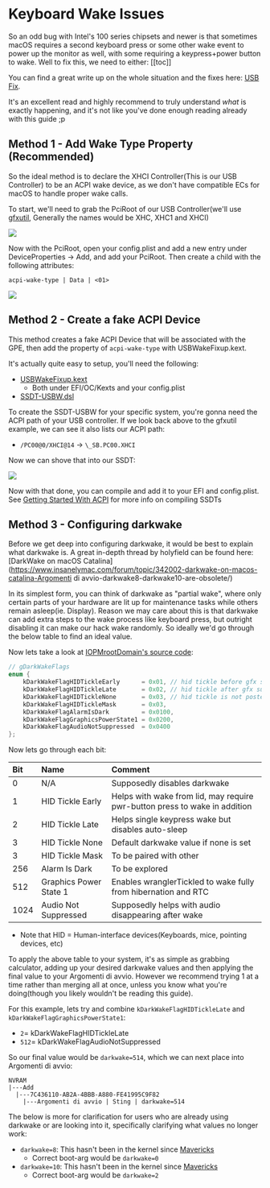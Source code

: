 # Keyboard Wake Issues

So an odd bug with Intel's 100 series chipsets and newer is that sometimes macOS requires a second keyboard press or some other wake event to power up the monitor as well, with some requiring a keypress+power button to wake. Well to fix this, we need to either:
[[toc]]

You can find a great write up on the whole situation and the fixes here: [USB Fix](https://osy.gitbook.io/hac-mini-guide/details/usb-fix).

It's an excellent read and highly recommend to truly understand *what* is exactly happening, and it's not like you've done enough reading already with this guide ;p

## Method 1 - Add Wake Type Property (Recommended)

So the ideal method is to declare the XHCI Controller(This is our USB Controller) to be an ACPI wake device, as we don't have compatible ECs for macOS to handle proper wake calls.

To start,  we'll need to grab the PciRoot of our USB Controller(we'll use [gfxutil](https://github.com/acidanthera/gfxutil/releases), Generally the names would be XHC, XHC1 and XHCI)

![](../../images/post-install/usb-md/xhci-path.png)

Now with the PciRoot, open your config.plist and add a new entry under DeviceProperties -> Add, and add your PciRoot. Then create a child with the following attributes:

`acpi-wake-type | Data | <01>`

![](../../images/post-install/usb-md/deviceproperties.png)

## Method 2 - Create a fake ACPI Device

This method creates a fake ACPI Device that will be associated with the GPE, then add the property of `acpi-wake-type` with USBWakeFixup.kext.

It's actually quite easy to setup, you'll need the following:

* [USBWakeFixup.kext](https://github.com/osy86/USBWakeFixup/releases)
  * Both under EFI/OC/Kexts and your config.plist
* [SSDT-USBW.dsl](https://github.com/osy86/USBWakeFixup/blob/master/SSDT-USBW.dsl)

To create the SSDT-USBW for your specific system, you're gonna need the ACPI path of your USB controller. If we look back above to the gfxutil example, we can see it also lists our ACPI path:

* `/PC00@0/XHCI@14` -> `\_SB.PC00.XHCI`

Now we can shove that into our SSDT:

![](../../images/post-install/usb-md/usbw.png)

Now with that done, you can compile and add it to your EFI and config.plist. See [Getting Started With ACPI](https://dortania.github.io/Getting-Started-With-ACPI/Manual/compile.html) for more info on compiling SSDTs

## Method 3 - Configuring darkwake

Before we get deep into configuring darkwake, it would be best to explain what darkwake is. A great in-depth thread by holyfield can be found here: [DarkWake on macOS Catalina](https://www.insanelymac.com/forum/topic/342002-darkwake-on-macos-catalina-Argomenti di avvio-darkwake8-darkwake10-are-obsolete/)

In its simplest form, you can think of darkwake as "partial wake", where only certain parts of your hardware are lit up for maintenance tasks while others remain asleep(ie. Display). Reason we may care about this is that darkwake can add extra steps to the wake process like keyboard press, but outright disabling it can make our hack wake randomly. So ideally we'd go through the below table to find an ideal value.

Now lets take a look at [IOPMrootDomain's source code](https://opensource.apple.com/source/xnu/xnu-6153.81.5/iokit/Kernel/IOPMrootDomain.cpp.auto.html):

```cpp
// gDarkWakeFlags
enum {
    kDarkWakeFlagHIDTickleEarly      = 0x01, // hid tickle before gfx suppression
    kDarkWakeFlagHIDTickleLate       = 0x02, // hid tickle after gfx suppression
    kDarkWakeFlagHIDTickleNone       = 0x03, // hid tickle is not posted
    kDarkWakeFlagHIDTickleMask       = 0x03,
    kDarkWakeFlagAlarmIsDark         = 0x0100,
    kDarkWakeFlagGraphicsPowerState1 = 0x0200,
    kDarkWakeFlagAudioNotSuppressed  = 0x0400
};
```

Now lets go through each bit:

| Bit | Name | Comment |
| :--- | :--- | :--- |
| 0 | N/A |  Supposedly disables darkwake |
| 1 | HID Tickle Early | Helps with wake from lid, may require pwr-button press to wake in addition |
| 2 | HID Tickle Late | Helps single keypress wake but disables auto-sleep |
| 3 | HID Tickle None | Default darkwake value if none is set|
| 3 | HID Tickle Mask | To be paired with other |
| 256 | Alarm Is Dark | To be explored |
| 512 | Graphics Power State 1 | Enables wranglerTickled to wake fully from hibernation and RTC |
| 1024 | Audio Not Suppressed | Supposedly helps with audio disappearing after wake |

* Note that HID = Human-interface devices(Keyboards, mice, pointing devices, etc)

To apply the above table to your system, it's as simple as grabbing calculator, adding up your desired darkwake values and then applying the final value to your Argomenti di avvio. However we recommend trying 1 at a time rather than merging all at once, unless you know what you're doing(though you likely wouldn't be reading this guide).

For this example, lets try and combine `kDarkWakeFlagHIDTickleLate` and `kDarkWakeFlagGraphicsPowerState1`:

* `2`= kDarkWakeFlagHIDTickleLate
* `512`= kDarkWakeFlagAudioNotSuppressed

So our final value would be `darkwake=514`, which we can next place into Argomenti di avvio:

```
NVRAM
|---Add
  |---7C436110-AB2A-4BBB-A880-FE41995C9F82
    |---Argomenti di avvio | Sting | darkwake=514
```

The below is more for clarification for users who are already using darkwake or are looking into it, specifically clarifying what values no longer work:

* `darkwake=8`: This hasn't been in the kernel since [Mavericks](https://opensource.apple.com/source/xnu/xnu-2422.115.4/iokit/Kernel/IOPMrootDomain.cpp.auto.html)
  * Correct boot-arg would be `darkwake=0`
* `darkwake=10`: This hasn't been in the kernel since [Mavericks](https://opensource.apple.com/source/xnu/xnu-2422.115.4/iokit/Kernel/IOPMrootDomain.cpp.auto.html)
  * Correct boot-arg would be `darkwake=2`
